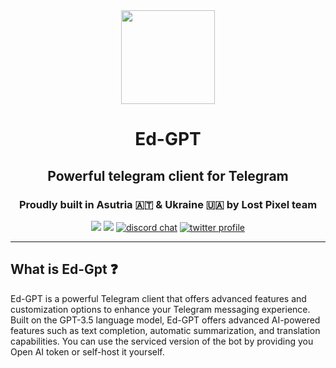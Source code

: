 <div align='center'><img width='150px' height='150px' src='https://user-images.githubusercontent.com/29632358/226184235-941e2b0e-3404-4058-9eb1-ecc296c15a32.png'>
</div>
<div align="center">
  <h1>Ed-GPT</h1>
  <h2>Powerful telegram client for Telegram </h2>  
  <h3 align="center"> Proudly built in <b>Asutria 🇦🇹 & Ukraine 🇺🇦</b> by <b>Lost Pixel</b> team </h3>
  
  <a href="https://github.com/lost-pixel/lost-pixel/blob/main/docs/contributing.md"><img src="https://img.shields.io/badge/PRs-welcome-brightgreen.svg" /></a>
  <a href="https://github.com/lost-pixel/lost-pixel/blob/main/LICENSE"><img src="https://img.shields.io/github/license/lost-pixel/lost-pixel" /></a>
  <a href="https://discord.gg/WqVjk49g9m"><img src="https://img.shields.io/badge/chat-discord-blue?style=flat&logo=discord" alt="discord chat"></a>
  <a href="https://twitter.com/lostpixel_app"><img src="https://img.shields.io/twitter/follow/lostpixel_app?style=social" alt="twitter profile"></a>
  <br />

</div>


  <hr />

## What is Ed-Gpt ❓

Ed-GPT is a powerful Telegram client that offers advanced features and customization options to enhance your Telegram messaging experience. Built on the GPT-3.5 language model, Ed-GPT offers advanced AI-powered features such as text completion, automatic summarization, and translation capabilities. You can use the serviced version of the bot by providing you Open AI token or self-host it yourself.


